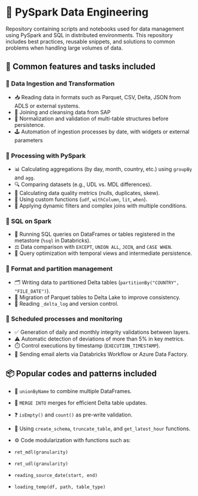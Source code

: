# 🧠 PySpark Data Engineering

Repository containing scripts and notebooks used for data management using PySpark and SQL in distributed environments. This repository includes best practices, reusable snippets, and solutions to common problems when handling large volumes of data.

## 🚀 Common features and tasks included

### 🔄 Data Ingestion and Transformation
- 📥 Reading data in formats such as Parquet, CSV, Delta, JSON from ADLS or external systems.
- 🔗 Joining and cleansing data from SAP
- 🧽 Normalization and validation of multi-table structures before persistence.
- 🕹️ Automation of ingestion processes by date, with widgets or external parameters
### 🧮 Processing with PySpark
- 📊 Calculating aggregations (by day, month, country, etc.) using `groupBy` and `agg`.
- 🔍 Comparing datasets (e.g., UDL vs. MDL differences).
- 🧬 Calculating data quality metrics (nulls, duplicates, skew).
- 🧠 Using custom functions (`udf`, `withColumn`, `lit`, `when`).
- 🧰 Applying dynamic filters and complex joins with multiple conditions.

### 🧾 SQL on Spark
- 📝 Running SQL queries on DataFrames or tables registered in the metastore (`%sql` in Databricks).
- ⚖️ Data comparison with `EXCEPT`, `UNION ALL`, `JOIN`, and `CASE WHEN`.
- 🚀 Query optimization with temporal views and intermediate persistence.

### 🧰 Format and partition management
- 🗂️ Writing data to partitioned Delta tables (`partitionBy("COUNTRY", "FILE_DATE")`).
- 🔁 Migration of Parquet tables to Delta Lake to improve consistency.
- 🧾 Reading `_delta_log` and version control.

### 🔁 Scheduled processes and monitoring
- ✅ Generation of daily and monthly integrity validations between layers.
- ⚠️ Automatic detection of deviations of more than 5% in key metrics.
- ⏱️ Control executions by timestamp (`EXECUTION_TIMESTAMP`).
- 📧 Sending email alerts via Databricks Workflow or Azure Data Factory.

## 📦 Popular codes and patterns included

- 🔗 `unionByName` to combine multiple DataFrames.
- 🧩 `MERGE INTO` merges for efficient Delta table updates.
- ❓ `isEmpty()` and `count()` as pre-write validation.
- 🧱 Using `create_schema`, `truncate_table`, and `get_latest_hour` functions.

- ⚙️ Code modularization with functions such as:
- `ret_mdl(granularity)`
- `ret_udl(granularity)`
- `reading_source_date(start, end)`
- `loading_temp(df, path, table_type)`
